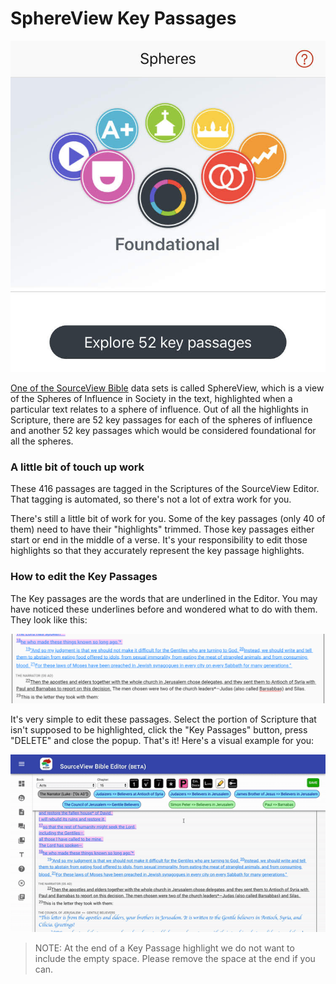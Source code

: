 # SphereView Key Passages

![](.gitbook/assets/img_8501.jpg)

[One of the SourceView Bible](http://sourceviewbible.com/#aspheres) data sets is called SphereView, which is a view of the Spheres of Influence in Society in the text, highlighted when a particular text relates to a sphere of influence. Out of all the highlights in Scripture, there are 52 key passages for each of the spheres of influence and another 52 key passages which would be considered foundational for all the spheres.

### A little bit of touch up work

These 416 passages are tagged in the Scriptures of the SourceView Editor. That tagging is automated, so there's not a lot of extra work for you.

There's still a little bit of work for you. Some of the key passages \(only 40 of them\) need to have their "highlights" trimmed. Those key passages either start or end in the middle of a verse. It's your responsibility to edit those highlights so that they accurately represent the key passage highlights.

### How to edit the Key Passages

The Key passages are the words that are underlined in the Editor. You may have noticed these underlines before and wondered what to do with them. They look like this:

![This is from Acts 15](.gitbook/assets/screen-shot-2019-07-30-at-1.59.17-pm.png)

It's very simple to edit these passages. Select the portion of Scripture that isn't supposed to be highlighted, click the "Key Passages" button, press "DELETE" and close the popup. That's it! Here's a visual example for you:

![](.gitbook/assets/editkeypassages.gif)

> NOTE: At the end of a Key Passage highlight we do not want to include the empty space. Please remove the space at the end if you can.

